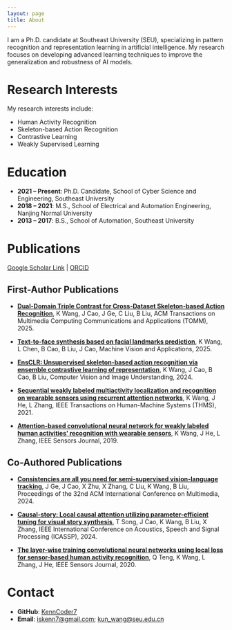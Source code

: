 ```yaml
---
layout: page
title: About
---
```

I am a Ph.D. candidate at Southeast University (SEU), specializing in pattern recognition and representation learning in artificial intelligence. My research focuses on developing advanced learning techniques to improve the generalization and robustness of AI models.  

# Research Interests  
My research interests include:  
- Human Activity Recognition  
- Skeleton-based Action Recognition  
- Contrastive Learning  
- Weakly Supervised Learning  

# Education  
- **2021 – Present**: Ph.D. Candidate, School of Cyber Science and Engineering, Southeast University  
- **2018 – 2021**: M.S., School of Electrical and Automation Engineering, Nanjing Normal University  
- **2013 – 2017**: B.S., School of Automation, Southeast University

# Publications  
[Google Scholar Link](https://scholar.google.com/citations?view_op=list_works&hl=en&hl=en&user=q2cLn5QAAAAJ) | [ORCID](https://orcid.org/0000-0002-6735-7667)

## First-Author Publications  
- **[Dual-Domain Triple Contrast for Cross-Dataset Skeleton-based Action Recognition]()**, K Wang, J Cao, J Ge, C Liu, B Liu, ACM Transactions on Multimedia Computing Communications and Applications (TOMM), 2025.

- **[Text-to-face synthesis based on facial landmarks prediction](https://scholar.google.com/citations?view_op=view_citation&hl=en&user=q2cLn5QAAAAJ&citation_for_view=q2cLn5QAAAAJ:UeHWp8X0CEIC)**, K Wang, L Chen, B Cao, B Liu, J Cao, Machine Vision and Applications, 2025.

- **[EnsCLR: Unsupervised skeleton-based action recognition via ensemble contrastive learning of representation](https://kenncoder7.github.io/2025/01/30/EnsCLR/)**, K Wang, J Cao, B Cao, B Liu, Computer Vision and Image Understanding, 2024.


- **[Sequential weakly labeled multiactivity localization and recognition on wearable sensors using recurrent attention networks](https://kenncoder7.github.io/2025/01/30/RAN/)**, K Wang, J He, L Zhang, IEEE Transactions on Human-Machine Systems (THMS), 2021. 

- **[Attention-based convolutional neural network for weakly labeled human activities’ recognition with wearable sensors](https://kenncoder7.github.io/2025/01/30/NETATT/)**, K Wang, J He, L Zhang, IEEE Sensors Journal, 2019.

## Co-Authored Publications  

- **[Consistencies are all you need for semi-supervised vision-language tracking](https://scholar.google.com/citations?view_op=view_citation&hl=en&user=q2cLn5QAAAAJ&citation_for_view=q2cLn5QAAAAJ:qjMakFHDy7sC)**, J Ge, J Cao, X Zhu, X Zhang, C Liu, K Wang, B Liu, Proceedings of the 32nd ACM International Conference on Multimedia, 2024.

- **[Causal-story: Local causal attention utilizing parameter-efficient tuning for visual story synthesis](https://scholar.google.com/citations?view_op=view_citation&hl=en&user=q2cLn5QAAAAJ&citation_for_view=q2cLn5QAAAAJ:9yKSN-GCB0IC)**, T Song, J Cao, K Wang, B Liu, X Zhang, IEEE International Conference on Acoustics, Speech and Signal Processing (ICASSP), 2024. 

- **[The layer-wise training convolutional neural networks using local loss for sensor-based human activity recognition](https://scholar.google.com/citations?view_op=view_citation&hl=en&user=q2cLn5QAAAAJ&citation_for_view=q2cLn5QAAAAJ:u5HHmVD_uO8C)**, Q Teng, K Wang, L Zhang, J He, IEEE Sensors Journal, 2020.


# Contact  
- **GitHub**: [KennCoder7](https://github.com/KennCoder7) 
- **Email**: iskenn7@gmail.com; kun_wang@seu.edu.cn
